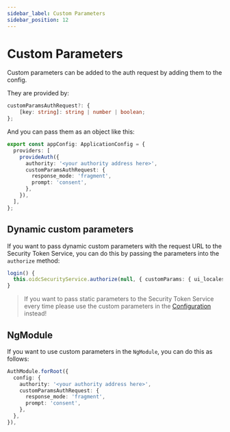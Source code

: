 ```yaml
---
sidebar_label: Custom Parameters
sidebar_position: 12
---
```


# Custom Parameters

Custom parameters can be added to the auth request by adding them to the config.

They are provided by:

```ts
customParamsAuthRequest?: {
    [key: string]: string | number | boolean;
};
```

And you can pass them as an object like this:

```ts
export const appConfig: ApplicationConfig = {
  providers: [
    provideAuth({
      authority: '<your authority address here>',
      customParamsAuthRequest: {
        response_mode: 'fragment',
        prompt: 'consent',
      },
    }),
  ],
};
```

## Dynamic custom parameters

If you want to pass dynamic custom parameters with the request URL to the Security Token Service, you can do this by passing the parameters into the `authorize` method:

```ts
login() {
  this.oidcSecurityService.authorize(null, { customParams: { ui_locales: 'de-CH' }});
}

```

> If you want to pass static parameters to the Security Token Service every time please use the custom parameters in the [Configuration](configuration.md) instead!

## NgModule

If you want to use custom parameters in the `NgModule`, you can do this as follows:

```ts
AuthModule.forRoot({
  config: {
    authority: '<your authority address here>',
    customParamsAuthRequest: {
      response_mode: 'fragment',
      prompt: 'consent',
    },
  },
}),
```
